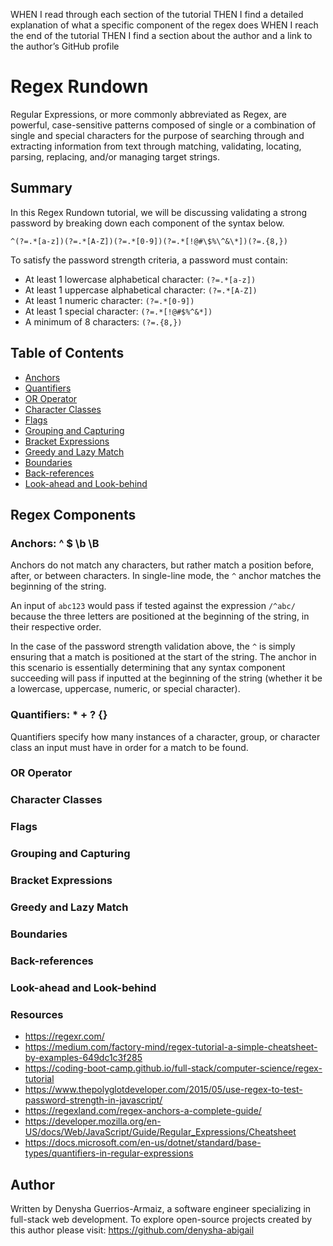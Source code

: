 


WHEN I read through each section of the tutorial
THEN I find a detailed explanation of what a specific component of the regex does
WHEN I reach the end of the tutorial
THEN I find a section about the author and a link to the author’s GitHub profile


# Regex Rundown

Regular Expressions, or more commonly abbreviated as Regex, are powerful, case-sensitive patterns composed of single or a combination of single and special characters for the purpose of searching through and extracting information from text through matching, validating, locating, parsing, replacing, and/or managing target strings. 

## Summary

In this Regex Rundown tutorial, we will be discussing validating a strong password by breaking down each component of the syntax below. 

```^(?=.*[a-z])(?=.*[A-Z])(?=.*[0-9])(?=.*[!@#\$%\^&\*])(?=.{8,})```

To satisfy the password strength criteria, a password must contain:

* At least 1 lowercase alphabetical character: ```(?=.*[a-z])```
* At least 1 uppercase alphabetical character: ```(?=.*[A-Z])```
* At least 1 numeric character: ```(?=.*[0-9])```
* At least 1 special character: ```(?=.*[!@#$%^&*])```
* A minimum of 8 characters: ```(?=.{8,})```

## Table of Contents

- [Anchors](#anchors)
- [Quantifiers](#quantifiers)
- [OR Operator](#or-operator)
- [Character Classes](#character-classes)
- [Flags](#flags)
- [Grouping and Capturing](#grouping-and-capturing)
- [Bracket Expressions](#bracket-expressions)
- [Greedy and Lazy Match](#greedy-and-lazy-match)
- [Boundaries](#boundaries)
- [Back-references](#back-references)
- [Look-ahead and Look-behind](#look-ahead-and-look-behind)

## Regex Components

### Anchors: ^ $ \b \B

Anchors do not match any characters, but rather match a position before, after, or between characters. In single-line mode, the ```^``` anchor matches the beginning of the string.

An input of ```abc123``` would pass if tested against the expression ```/^abc/``` because the three letters are positioned at the beginning of the string, in their respective order.

In the case of the password strength validation above, the ```^``` is simply ensuring that a match is positioned at the start of the string. The anchor in this scenario is essentially determining that any syntax component succeeding will pass if inputted at the beginning of the string (whether it be a lowercase, uppercase, numeric, or special character).

### Quantifiers: * + ? {}

Quantifiers specify how many instances of a character, group, or character class an input must have in order for a match to be found. 

### OR Operator

### Character Classes

### Flags

### Grouping and Capturing

### Bracket Expressions

### Greedy and Lazy Match

### Boundaries

### Back-references

### Look-ahead and Look-behind

### Resources
* https://regexr.com/
* https://medium.com/factory-mind/regex-tutorial-a-simple-cheatsheet-by-examples-649dc1c3f285
* https://coding-boot-camp.github.io/full-stack/computer-science/regex-tutorial
* https://www.thepolyglotdeveloper.com/2015/05/use-regex-to-test-password-strength-in-javascript/
* https://regexland.com/regex-anchors-a-complete-guide/
* https://developer.mozilla.org/en-US/docs/Web/JavaScript/Guide/Regular_Expressions/Cheatsheet
* https://docs.microsoft.com/en-us/dotnet/standard/base-types/quantifiers-in-regular-expressions

## Author

Written by Denysha Guerrios-Armaiz, a software engineer specializing in full-stack web development. To explore open-source projects created by this author please visit: https://github.com/denysha-abigail
